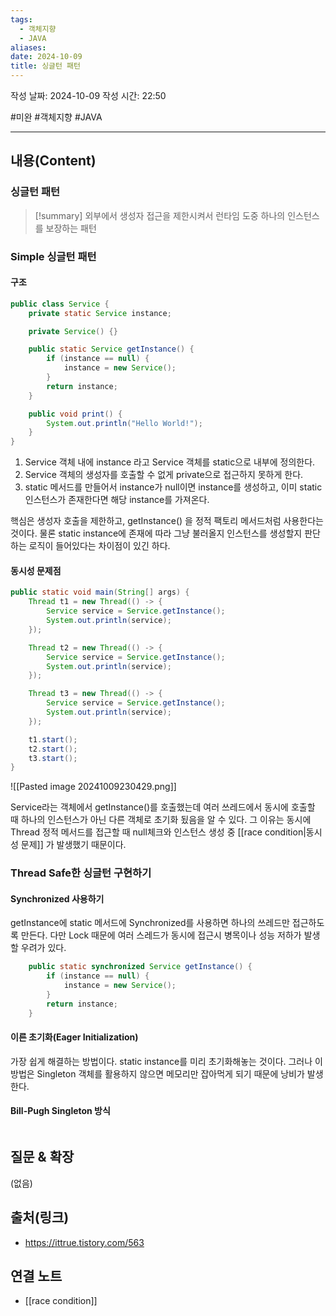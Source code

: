 ```yaml
---
tags:
  - 객체지향
  - JAVA
aliases: 
date: 2024-10-09
title: 싱글턴 패턴
---
```

작성 날짜: 2024-10-09
작성 시간: 22:50

#미완 #객체지향 #JAVA

----
## 내용(Content)

### 싱글턴 패턴

>[!summary]
> 외부에서 생성자 접근을 제한시켜서 런타임 도중 하나의 인스턴스를 보장하는 패턴


### Simple 싱글턴 패턴

#### 구조

```java
public class Service {
    private static Service instance;

    private Service() {}

    public static Service getInstance() {
        if (instance == null) {
            instance = new Service();
        }
        return instance;
    }

    public void print() {
        System.out.println("Hello World!");
    }
}
```

1. Service 객체 내에 instance 라고 Service 객체를 static으로 내부에 정의한다.
2. Service 객체의 생성자를 호출할 수 없게 private으로 접근하지 못하게 한다.
3. static 메서드를 만들어서 instance가 null이면 instance를 생성하고, 이미 static 인스턴스가 존재한다면 해당 instance를 가져온다.

핵심은 생성자 호출을 제한하고, getInstance() 을 정적 팩토리 메서드처럼 사용한다는 것이다. 물론 static instance에 존재에 따라 그냥 불러올지 인스턴스를 생성할지 판단하는 로직이 들어있다는 차이점이 있긴 하다.

#### 동시성 문제점

```java
public static void main(String[] args) {
	Thread t1 = new Thread(() -> {
		Service service = Service.getInstance();
		System.out.println(service);
	});

	Thread t2 = new Thread(() -> {
		Service service = Service.getInstance();
		System.out.println(service);
	});

	Thread t3 = new Thread(() -> {
		Service service = Service.getInstance();
		System.out.println(service);
	});

	t1.start();
	t2.start();
	t3.start();
}
```

![[Pasted image 20241009230429.png]]

Service라는 객체에서 getInstance()를 호출했는데 여러 쓰레드에서 동시에 호출할 때 하나의 인스턴스가 아닌 다른 객체로 초기화 됬음을 알 수 있다. 그 이유는 동시에 Thread 정적 메서드를 접근할 때 null체크와 인스턴스 생성 중 [[race condition|동시성 문제]] 가 발생했기 때문이다.

### Thread Safe한 싱글턴 구현하기

#### Synchronized 사용하기

getInstance에 static 메서드에 Synchronized를 사용하면 하나의 쓰레드만 접근하도록 만든다. 다만 Lock 때문에 여러 스레드가 동시에 접근시 병목이나 성능 저하가 발생할 우려가 있다.

```java
    public static synchronized Service getInstance() {
        if (instance == null) {
            instance = new Service();
        }
        return instance;
    }
```

#### 이른 초기화(Eager Initialization)

가장 쉽게 해결하는 방법이다. static instance를 미리 초기화해놓는 것이다. 그러나 이 방법은 Singleton 객체를 활용하지 않으면 메모리만 잡아먹게 되기 때문에 낭비가 발생한다.

#### Bill-Pugh Singleton 방식

```java

```


## 질문 & 확장

(없음)

## 출처(링크)

- https://ittrue.tistory.com/563


## 연결 노트

- [[race condition]]
